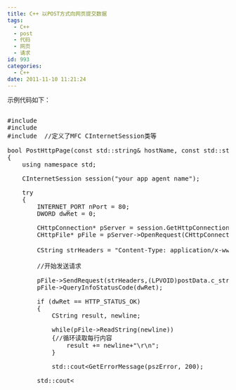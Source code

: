 ```yaml
---
title: C++ 以POST方式向网页提交数据
tags:
  - C++
  - post
  - 代码
  - 网页
  - 请求
id: 993
categories:
  - C++
date: 2011-11-10 11:21:24
---
```


示例代码如下：
<pre lang='cpp'>

#include <iostream>
#include <string>
#include <afxinet.h> //定义了MFC CInternetSession类等

bool PostHttpPage(const std::string& hostName, const std::string& pathName, const std::string& postData)
{
	using namespace std;

	CInternetSession session("your app agent name");

	try
	{
		INTERNET_PORT nPort = 80;
		DWORD dwRet = 0;

		CHttpConnection* pServer = session.GetHttpConnection(hostName.c_str(), nPort);
		CHttpFile* pFile = pServer->OpenRequest(CHttpConnection::HTTP_VERB_POST, pathName.c_str());

		CString strHeaders = "Content-Type: application/x-www-form-urlencoded"; // 请求头

		//开始发送请求

		pFile->SendRequest(strHeaders,(LPVOID)postData.c_str(),postData.size());
		pFile->QueryInfoStatusCode(dwRet);

		if (dwRet == HTTP_STATUS_OK)
		{
			CString result, newline;

			while(pFile->ReadString(newline))
			{//循环读取每行内容
				result += newline+"\r\n";
			}

			std::cout<<result<<std::endl;//显示返回内容
		}
		else
		{
			return false;
		}
		delete pFile;
		delete pServer;

	}
	catch (CInternetException* pEx)
	{
		//catch errors from WinInet
		TCHAR pszError[200];
		pEx->GetErrorMessage(pszError, 200);

		std::cout<<pszError<<std::endl;//显示异常信息
		return false;
	}
	session.Close();

	return true;
}

int main(void)
{
	//向http://current.sinaapp.com/post.php发送数据
	PostHttpPage("current.sinaapp.com","post.php","name=rain&age=12");
}
</pre>
